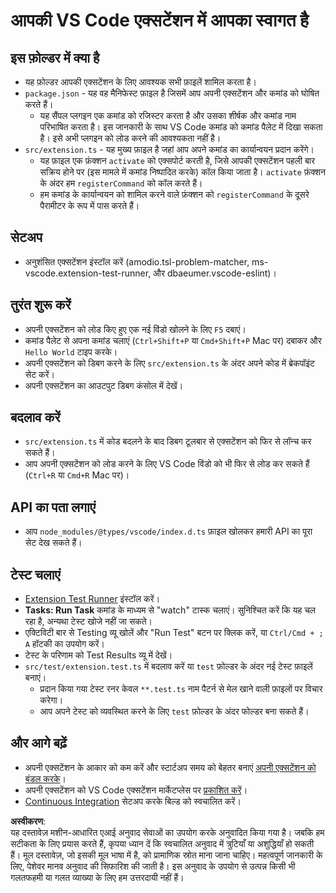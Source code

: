 # आपकी VS Code एक्सटेंशन में आपका स्वागत है

## इस फ़ोल्डर में क्या है

* यह फ़ोल्डर आपकी एक्सटेंशन के लिए आवश्यक सभी फ़ाइलें शामिल करता है।
* `package.json` - यह वह मैनिफेस्ट फ़ाइल है जिसमें आप अपनी एक्सटेंशन और कमांड को घोषित करते हैं।
  * यह सैंपल प्लगइन एक कमांड को रजिस्टर करता है और उसका शीर्षक और कमांड नाम परिभाषित करता है। इस जानकारी के साथ VS Code कमांड को कमांड पैलेट में दिखा सकता है। इसे अभी प्लगइन को लोड करने की आवश्यकता नहीं है।
* `src/extension.ts` - यह मुख्य फ़ाइल है जहां आप अपने कमांड का कार्यान्वयन प्रदान करेंगे।
  * यह फ़ाइल एक फ़ंक्शन `activate` को एक्सपोर्ट करती है, जिसे आपकी एक्सटेंशन पहली बार सक्रिय होने पर (इस मामले में कमांड निष्पादित करके) कॉल किया जाता है। `activate` फ़ंक्शन के अंदर हम `registerCommand` को कॉल करते हैं।
  * हम कमांड के कार्यान्वयन को शामिल करने वाले फ़ंक्शन को `registerCommand` के दूसरे पैरामीटर के रूप में पास करते हैं।

## सेटअप

* अनुशंसित एक्सटेंशन इंस्टॉल करें (amodio.tsl-problem-matcher, ms-vscode.extension-test-runner, और dbaeumer.vscode-eslint)।

## तुरंत शुरू करें

* अपनी एक्सटेंशन को लोड किए हुए एक नई विंडो खोलने के लिए `F5` दबाएं।
* कमांड पैलेट से अपना कमांड चलाएं (`Ctrl+Shift+P` या `Cmd+Shift+P` Mac पर) दबाकर और `Hello World` टाइप करके।
* अपनी एक्सटेंशन को डिबग करने के लिए `src/extension.ts` के अंदर अपने कोड में ब्रेकपॉइंट सेट करें।
* अपनी एक्सटेंशन का आउटपुट डिबग कंसोल में देखें।

## बदलाव करें

* `src/extension.ts` में कोड बदलने के बाद डिबग टूलबार से एक्सटेंशन को फिर से लॉन्च कर सकते हैं।
* आप अपनी एक्सटेंशन को लोड करने के लिए VS Code विंडो को भी फिर से लोड कर सकते हैं (`Ctrl+R` या `Cmd+R` Mac पर)।

## API का पता लगाएं

* आप `node_modules/@types/vscode/index.d.ts` फ़ाइल खोलकर हमारी API का पूरा सेट देख सकते हैं।

## टेस्ट चलाएं

* [Extension Test Runner](https://marketplace.visualstudio.com/items?itemName=ms-vscode.extension-test-runner) इंस्टॉल करें।
* **Tasks: Run Task** कमांड के माध्यम से "watch" टास्क चलाएं। सुनिश्चित करें कि यह चल रहा है, अन्यथा टेस्ट खोजे नहीं जा सकते।
* एक्टिविटी बार से Testing व्यू खोलें और "Run Test" बटन पर क्लिक करें, या `Ctrl/Cmd + ; A` हॉटकी का उपयोग करें।
* टेस्ट के परिणाम को Test Results व्यू में देखें।
* `src/test/extension.test.ts` में बदलाव करें या `test` फ़ोल्डर के अंदर नई टेस्ट फ़ाइलें बनाएं।
  * प्रदान किया गया टेस्ट रनर केवल `**.test.ts` नाम पैटर्न से मेल खाने वाली फ़ाइलों पर विचार करेगा।
  * आप अपने टेस्ट को व्यवस्थित करने के लिए `test` फ़ोल्डर के अंदर फोल्डर बना सकते हैं।

## और आगे बढ़ें

* अपनी एक्सटेंशन के आकार को कम करें और स्टार्टअप समय को बेहतर बनाएं [अपनी एक्सटेंशन को बंडल करके](https://code.visualstudio.com/api/working-with-extensions/bundling-extension)।
* अपनी एक्सटेंशन को VS Code एक्सटेंशन मार्केटप्लेस पर [प्रकाशित करें](https://code.visualstudio.com/api/working-with-extensions/publishing-extension)।
* [Continuous Integration](https://code.visualstudio.com/api/working-with-extensions/continuous-integration) सेटअप करके बिल्ड को स्वचालित करें।

**अस्वीकरण**:  
यह दस्तावेज़ मशीन-आधारित एआई अनुवाद सेवाओं का उपयोग करके अनुवादित किया गया है। जबकि हम सटीकता के लिए प्रयास करते हैं, कृपया ध्यान दें कि स्वचालित अनुवाद में त्रुटियाँ या अशुद्धियाँ हो सकती हैं। मूल दस्तावेज़, जो इसकी मूल भाषा में है, को प्रामाणिक स्रोत माना जाना चाहिए। महत्वपूर्ण जानकारी के लिए, पेशेवर मानव अनुवाद की सिफारिश की जाती है। इस अनुवाद के उपयोग से उत्पन्न किसी भी गलतफहमी या गलत व्याख्या के लिए हम उत्तरदायी नहीं हैं।